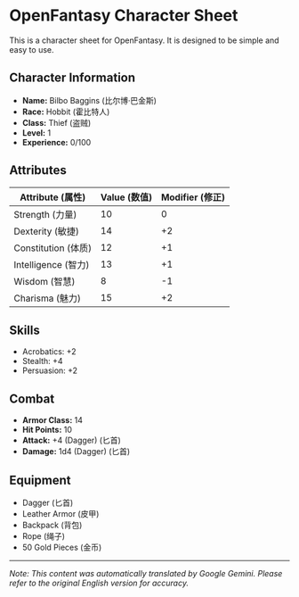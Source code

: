 # OpenFantasy Character Sheet

This is a character sheet for OpenFantasy. It is designed to be simple and easy to use.

## Character Information

*   **Name:** Bilbo Baggins (比尔博·巴金斯)
*   **Race:** Hobbit (霍比特人)
*   **Class:** Thief (盗贼)
*   **Level:** 1
*   **Experience:** 0/100

## Attributes

| Attribute (属性) | Value (数值) | Modifier (修正) |
| ----------- | ----------- | ----------- |
| Strength (力量) | 10 | 0 |
| Dexterity (敏捷) | 14 | +2 |
| Constitution (体质) | 12 | +1 |
| Intelligence (智力) | 13 | +1 |
| Wisdom (智慧) | 8 | -1 |
| Charisma (魅力) | 15 | +2 |

## Skills

*   Acrobatics: +2
*   Stealth: +4
*   Persuasion: +2

## Combat

*   **Armor Class:** 14
*   **Hit Points:** 10
*   **Attack:** +4 (Dagger) (匕首)
*   **Damage:** 1d4 (Dagger) (匕首)

## Equipment

*   Dagger (匕首)
*   Leather Armor (皮甲)
*   Backpack (背包)
*   Rope (绳子)
*   50 Gold Pieces (金币)


---
_Note: This content was automatically translated by Google Gemini. Please refer to the original English version for accuracy._